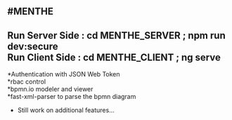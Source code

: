 #MENTHE  
---  
 Run Server Side : cd MENTHE_SERVER ; npm run dev:secure  
 Run Client Side : cd MENTHE_CLIENT ; ng serve  
---  
 *Authentication with JSON Web Token  
 *rbac control  
 *bpmn.io modeler and viewer  
 *fast-xml-parser to parse the bpmn diagram  
 * Still work on additional features...

 